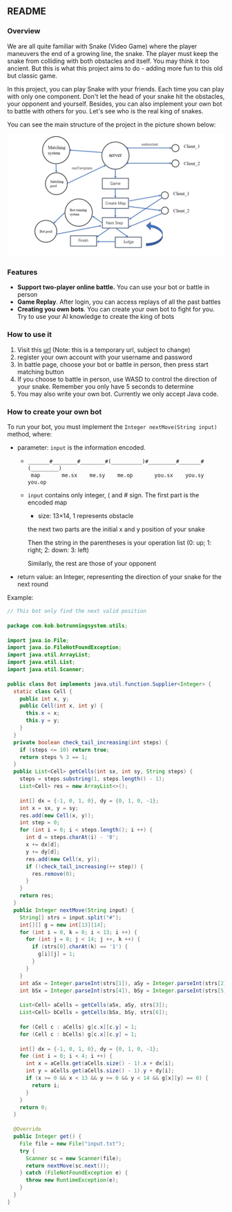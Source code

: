 ## README

### Overview

We are all quite familiar with Snake (Video Game) where the player maneuvers the end of a growing line, the snake. The player must keep the snake from colliding with both obstacles and itself. You may think it too ancient. But this is what this project aims to do - adding more fun to this old but classic game.

In this project, you can play Snake with your friends. Each time you can play with only one component. Don't let the head of your snake hit the obstacles, your opponent and yourself. Besides, you can also implement your own bot to battle with others for you. Let's see who is the real king of snakes.

You can see the main structure of the project in the picture shown below:

![Main Structure](structure.jpg)

### Features

+ **Support two-player online battle.** You can use your bot or battle in person
+ **Game Replay**. After login, you can access replays of all the past battles
+ **Creating you own bots**. You can create your own bot to fight for you. Try to use your AI knowledge to create the king of bots

### How to use it

1. Visit this [url]([app2079.acapp.acwing.com.cn/](https://app2079.acapp.acwing.com.cn/)) (Note: this is a temporary url, subject to change)
2. register your own account with your username and password
3. In battle page, choose your bot or battle in person, then press start matching button
4. If you choose to battle in person, use WASD to control the direction of your snake. Remember you only have 5 seconds to determine
5. You may also write your own bot. Currently we only accept Java code.

### How to create your own bot

To run your bot, you must implement the `Integer nextMove(String input)` method, where:

+ parameter: `input` is the information encoded.

  + ```
    _______#________#________#(__________)#_________#_______#(_________)
     map       me.sx    me.sy    me.op       you.sx    you.sy   you.op
    ```

  + `input` contains only integer, ( and # sign. The first part is the encoded map

    + size: 13$\times$14, 1 represents obstacle

    the next two parts are the initial x and y position of your snake

    Then the string in the parentheses is your operation list (0: up; 1: right; 2: down: 3: left)

    Similarly, the rest are those of your opponent

+ return value: an Integer, representing the direction of your snake for the next round

Example:

```java
// This bot only find the next valid position

package com.kob.botrunningsystem.utils;

import java.io.File;
import java.io.FileNotFoundException;
import java.util.ArrayList;
import java.util.List;
import java.util.Scanner;

public class Bot implements java.util.function.Supplier<Integer> {
  static class Cell {
    public int x, y;
    public Cell(int x, int y) {
      this.x = x;
      this.y = y;
    }
  }
  private boolean check_tail_increasing(int steps) {
    if (steps <= 10) return true;
    return steps % 3 == 1;
  }
  public List<Cell> getCells(int sx, int sy, String steps) {
    steps = steps.substring(1, steps.length() - 1);
    List<Cell> res = new ArrayList<>();

    int[] dx = {-1, 0, 1, 0}, dy = {0, 1, 0, -1};
    int x = sx, y = sy;
    res.add(new Cell(x, y));
    int step = 0;
    for (int i = 0; i < steps.length(); i ++) {
      int d = steps.charAt(i) - '0';
      x += dx[d];
      y += dy[d];
      res.add(new Cell(x, y));
      if (!check_tail_increasing(++ step)) {
        res.remove(0);
      }
    }
    return res;
  }
  public Integer nextMove(String input) {
    String[] strs = input.split("#");
    int[][] g = new int[13][14];
    for (int i = 0, k = 0; i < 13; i ++) {
      for (int j = 0; j < 14; j ++, k ++) {
        if (strs[0].charAt(k) == '1') {
          g[i][j] = 1;
        }
      }
    }
    int aSx = Integer.parseInt(strs[1]), aSy = Integer.parseInt(strs[2]);
    int bSx = Integer.parseInt(strs[4]), bSy = Integer.parseInt(strs[5]);

    List<Cell> aCells = getCells(aSx, aSy, strs[3]);
    List<Cell> bCells = getCells(bSx, bSy, strs[6]);

    for (Cell c : aCells) g[c.x][c.y] = 1;
    for (Cell c : bCells) g[c.x][c.y] = 1;

    int[] dx = {-1, 0, 1, 0}, dy = {0, 1, 0, -1};
    for (int i = 0; i < 4; i ++) {
      int x = aCells.get(aCells.size() - 1).x + dx[i];
      int y = aCells.get(aCells.size() - 1).y + dy[i];
      if (x >= 0 && x < 13 && y >= 0 && y < 14 && g[x][y] == 0) {
        return i;
      }
    }
    return 0;
  }

  @Override
  public Integer get() {
    File file = new File("input.txt");
    try {
      Scanner sc = new Scanner(file);
      return nextMove(sc.next());
    } catch (FileNotFoundException e) {
      throw new RuntimeException(e);
    }
  }
}

```

